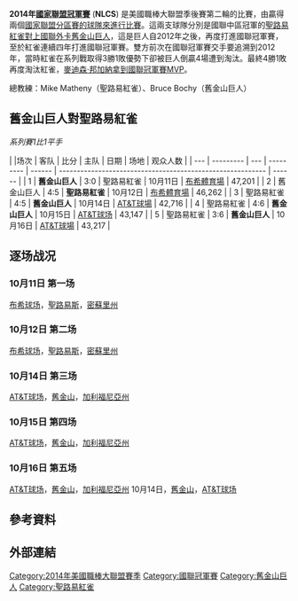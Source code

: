 **2014年[國家聯盟冠軍賽](https://zh.wikipedia.org/wiki/國家聯盟冠軍賽 "wikilink")**
(**NLCS**)
是美國職棒大聯盟季後賽第二輪的比賽，由贏得兩個[國家聯盟分區賽的球隊來進行比賽](../Page/2014年國家聯盟分區賽.md "wikilink")。這兩支球隊分別是國聯中區冠軍的[聖路易紅雀對上國聯外卡](../Page/聖路易紅雀.md "wikilink")[舊金山巨人](../Page/舊金山巨人.md "wikilink")，這是巨人自2012年之後，再度打進國聯冠軍賽，至於紅雀連續四年打進國聯冠軍賽。雙方前次在國聯冠軍賽交手要追溯到2012年，當時紅雀在系列戰取得3勝1敗優勢下卻被巨人倒贏4場遭到淘汰。最終4勝1敗再度淘汰紅雀，[麥迪森·邦加納拿到國聯冠軍賽MVP](../Page/麥迪森·邦加納.md "wikilink")。

總教練：Mike Matheny（聖路易紅雀）、Bruce Bochy（舊金山巨人）

## 舊金山巨人對聖路易紅雀

*系列賽1比1平手*

| |场次 | 客队        | 比分  | 主队        | 日期     | 场地                                                         | 观众人数   |
| --- | --------- | --- | --------- | ------ | ---------------------------------------------------------- | ------ |
| 1   | **舊金山巨人** | 3:0 | 聖路易紅雀     | 10月11日 | [布希體育場](../Page/布希體育場.md "wikilink")                       | 47,201 |
| 2   | 舊金山巨人     | 4:5 | **聖路易紅雀** | 10月12日 | [布希體育場](../Page/布希體育場.md "wikilink")                       | 46,262 |
| 3   | 聖路易紅雀     | 4:5 | **舊金山巨人** | 10月14日 | [AT\&T球場](https://zh.wikipedia.org/wiki/AT&T球場 "wikilink") | 42,716 |
| 4   | 聖路易紅雀     | 4:6 | **舊金山巨人** | 10月15日 | [AT\&T球场](https://zh.wikipedia.org/wiki/AT&T球场 "wikilink") | 43,147 |
| 5   | 聖路易紅雀     | 3:6 | **舊金山巨人** | 10月16日 | [AT\&T球場](https://zh.wikipedia.org/wiki/AT&T球場 "wikilink") | 43,217 |

## 逐场战况

### 10月11日 第一场

[布希球场](https://zh.wikipedia.org/wiki/布希球场 "wikilink")，[聖路易斯](https://zh.wikipedia.org/wiki/聖路易斯 "wikilink")，[密蘇里州](../Page/密蘇里州.md "wikilink")

### 10月12日 第二场

[布希球场](https://zh.wikipedia.org/wiki/布希球场 "wikilink")，[聖路易斯](https://zh.wikipedia.org/wiki/聖路易斯 "wikilink")，[密蘇里州](../Page/密蘇里州.md "wikilink")

### 10月14日 第三场

[AT\&T球场](https://zh.wikipedia.org/wiki/AT&T球场 "wikilink")，[舊金山](https://zh.wikipedia.org/wiki/舊金山 "wikilink")，[加利福尼亞州](https://zh.wikipedia.org/wiki/加利福尼亞州 "wikilink")

### 10月15日 第四场

[AT\&T球场](https://zh.wikipedia.org/wiki/AT&T球场 "wikilink")，[舊金山](https://zh.wikipedia.org/wiki/舊金山 "wikilink")，[加利福尼亞州](https://zh.wikipedia.org/wiki/加利福尼亞州 "wikilink")

### 10月16日 第五场

[AT\&T球场](https://zh.wikipedia.org/wiki/AT&T球场 "wikilink")，[舊金山](https://zh.wikipedia.org/wiki/舊金山 "wikilink")，[加利福尼亞州](https://zh.wikipedia.org/wiki/加利福尼亞州 "wikilink")
10月14日，[舊金山](https://zh.wikipedia.org/wiki/舊金山 "wikilink")，[AT\&T球场](https://zh.wikipedia.org/wiki/AT&T球场 "wikilink")

## 參考資料

## 外部連結

[Category:2014年美國職棒大聯盟賽季](https://zh.wikipedia.org/wiki/Category:2014年美國職棒大聯盟賽季 "wikilink")
[Category:國聯冠軍賽](https://zh.wikipedia.org/wiki/Category:國聯冠軍賽 "wikilink")
[Category:舊金山巨人](https://zh.wikipedia.org/wiki/Category:舊金山巨人 "wikilink")
[Category:聖路易紅雀](https://zh.wikipedia.org/wiki/Category:聖路易紅雀 "wikilink")